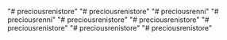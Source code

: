 "# preciousrenistore" 
"# preciousrenistore" 
"# preciousrenni" 
"# preciousrenni" 
"# preciousrenistore" 
"# preciousrenistore" 
"# preciousrenistore" 
"# preciousrenistore" 
"# preciousrenistore" 
